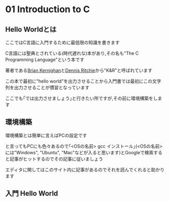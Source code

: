 # 01 Introduction to C

## Hello Worldとは

ここではC言語に入門するために最低限の知識を書きます

C言語には聖典とされている(時代遅れな)本があり,その名も"The C Programming Language"という本です

著者である[Brian Kernighan](https://en.wikipedia.org/wiki/Brian_Kernighan)と[Dennis Ritchie](https://en.wikipedia.org/wiki/Dennis_Ritchie)から"K&R"と呼ばれています

この本で最初に"hello world"を出力させることから入門書では最初にこの文字列を出力させることが慣習となっています

ここでも｢では出力させましょう｣と行きたい所ですが,その前に環境構築をします

## 環境構築

環境構築とは簡単に言えばPCの設定です

と言ってもPCにも色々あるので｢<OSの名前> gcc インストール｣(<OSの名前>には"Windows", "Ubuntu", "Mac"などが入ると思います)とGoogleで検索すると記事がヒットするのでその記事に従いましょう

エディタに関してはこのサイト内に記事があるのでそれを読んでくれると助かります

## 入門 Hello World
